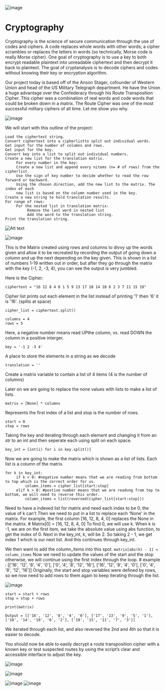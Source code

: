 ![image](https://user-images.githubusercontent.com/66803124/118068385-22a99d80-b357-11eb-80de-4ef231727ac3.png)

# Cryptography

Cryptography is the science of secure communication through the use of codes and ciphers. A
code replaces whole words with other words; a cipher scrambles or replaces the letters in
words (so technically, Morse code is really Morse cipher). One goal of cryptography is to use a key to 
both encrypt readable plaintext into unreadable ciphertext and then decrypt it back to plaintext. 
The goal of cryptanalysis is to decode ciphers and codes without knowing their key or encryption algorithm.

Our project today is based off of the Anson Stager, cofounder of Western Union and head 
of the US Military Telegraph department. He have the Union a huge advantage over the 
Confederacy through his Route Transposition Cipher. This cipher was a combination of real 
words and code words that could be broken down in a matrix. The Route Cipher was one of the 
most successful military ciphers of all time. Let me show you why. 

![image](https://user-images.githubusercontent.com/66803124/118068395-263d2480-b357-11eb-84c3-d9f123c558a0.png)

We will start with this outline of the project:
```
Load the ciphertext string.
Convert ciphertext into a cipherlistto split out individual words.
Get input for the number of columns and rows.
Get input for the key.
Convert key into a list to split out individual numbers.
Create a new list for the translation matrix.
     For every number in the key:
     Create a new list and append every nitems (n= # of rows) from the cipherlist.
     Use the sign of key number to decide whether to read the row forward or backward.
     Using the chosen direction, add the new list to the matrix. The index of each
     new list is based on the column number used in the key.
Create a new string to hold translation results.
For range of rows:
     For the nested list in translation matrix:
          Remove the last word in nested list
          Add the word to the translation string.
Print the translation string.
```
![Alt text](https://th.bing.com/th/id/R6e22d85938ea5c815469d4db2a6a2c4f?rik=slmPNh%2fo%2fLNUlg&riu=http%3a%2f%2fimages4.fanpop.com%2fimage%2fphotos%2f23600000%2f-The-Matrix-Banner-the-matrix-23646371-1600-200.jpg&ehk=6YcTYyWWUPsuyjW3vPJpaJBOb4L4tgkEqNg%2bMWLkBCE%3d&risl=&pid=ImgRaw)

![image](https://user-images.githubusercontent.com/66803124/118067767-0fe29900-b356-11eb-95ca-167f8c9f9c4c.png)

This is the Matrix created using rows and columns to divvy up the words given and allow it to be recreated by recording the output of going down a column and up the next depending on the key given. This is shown in a list of numbers 1-19 written out in order, but after they go through the matrix with the key (-1, 2, -3, 4), you can see the output is very jumbled. 

Here is the Cipher:
```
ciphertext = "16 12 8 4 0 1 5 9 13 17 18 14 10 6 2 3 7 11 15 19"
```

Cipher list prints out each element in the list instead of printing '1' then '6' it is '16'. (splits at space)
```
cipher_list = ciphertext.split()
```

```
columns = 4
rows = 5
```
Here, a negative number means read UPthe column, vs. read DOWN the column in a positive interger. 
```
key = '-1 2 -3 4' 
```
A place to store the elements in a string as we decode
```
translation = ''
```
Create a matrix variable to contain a list of 4 items (4 is the number of columns) 

Later on we are going to replace the none values with lists to make a list of lists.
```
matrix = [None] * columns
```
Represents the first index of a list and stop is the number of rows.
```
start = 0
stop = rows
```
Taking the key and iterating through each element and changing it from an str to an int and then seperate each using split on each space. 
```
key_int = [int(i) for i in key.split()] 
```
Now we are going to make the matrix which is shown as a list of lists. Each list is a column of the matrix.
```
for k in key_int:
     if k < 0: #negative number means that we are reading from bottom to top which is the correct order for us. 
         column_items = cipher_list[start:stop]
     elif k > 0: #postive number means that we are readung from top to bottom, we will need to reverse this order.
         column_items = list(reversed(cipher_list[start:stop]))
```
Need to have a indexed list for matrix and need each index to be 0, the value of k can't 
   Then we need to put in a list to replace each 'None' in the matrix.
   For example, the first column [16, 12, 8, 4, 0] replaces the None in the matrix.
    # Matrix[0] = [16, 12, 8, 4, 0] 
    To find 0, we will use k. 
When k is -1, we are on the first item, we take the absolute value using abs function, to get the index of 0.
Next in the key_int, k, will be 2. So taking 2 - 1, we get index 1 which is our next list. And this continues through key_int.

We then want to add the column_items into this spot. 
      ```
      matrix[abs(k) - 1] = column_items
      ```
Now we need to update the values of the start and the stop otherwise, we will continue using the first index through the loop.
     # example : [['16', '12', '8', '4', '0'], ['0', '4', '8', '12', '16'], ['16', '12', '8', '4', '0'], ['0', '4', '8', '12', '16']]
Originally, the start and stop variables were defined by rows, so we now need to add rows to them again to keep iterating through the list. 

![image](https://user-images.githubusercontent.com/66803124/118068091-9e571a80-b356-11eb-8fe4-6fdc4b4faef7.png)
```
start = start + rows
stop = stop + rows
```
```
print(matrix)
```
```
Output = [['16', '12', '8', '4', '0'], ['17', '13', '9', '5', '1'], ['18', '14', '10', '6', '2'], ['19', '15', '11', '7', '3']]
```
We iterated through each list, and also reversed the 2nd and 4th so that it is easier to decode. 

You should now be able to easily decrypt a route transposition cipher with a known key or
test suspected routes by using the script’s clear and accessible interface to adjust the key.

![image](https://user-images.githubusercontent.com/66803124/118068404-2dfcc900-b357-11eb-81b9-3d73fc8e8684.png)

![image](https://user-images.githubusercontent.com/66803124/118068597-7b793600-b357-11eb-8fba-1e7c0bbb10ec.png)

![image](https://user-images.githubusercontent.com/66803124/118068822-e1fe5400-b357-11eb-825f-d1d81299cb24.png)
![image](https://user-images.githubusercontent.com/66803124/118068344-0c9bdd00-b357-11eb-860e-47b9a4dbdf99.png)

